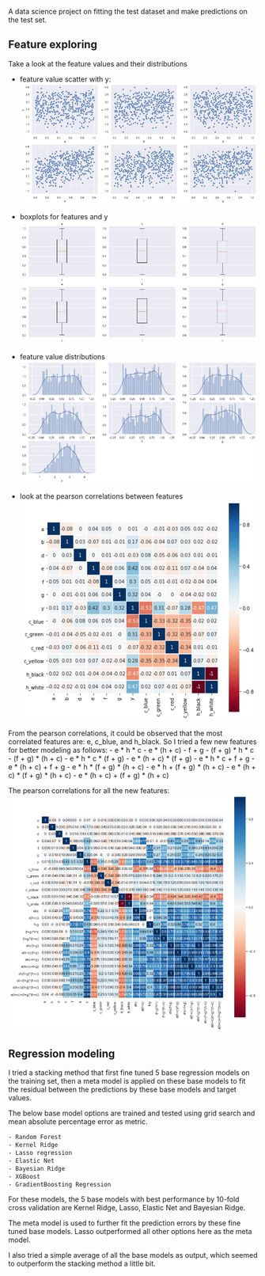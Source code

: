 A data science project on fitting the test dataset and make predictions on the test set.

## Feature exploring

Take a look at the feature values and their distributions

- feature value scatter with y:
![feature_with_y](https://github.com/telenovelachuan/adobe_model_training/blob/master/reports/figures/features_with_y.png)

- boxplots for features and y
![boxplots](https://github.com/telenovelachuan/adobe_model_training/blob/master/reports/figures/boxplots.png)

- feature value distributions
![feature_dist](https://github.com/telenovelachuan/adobe_model_training/blob/master/reports/figures/feature_distr.png)

- look at the pearson correlations between features
![pearson_corr_orig](https://github.com/telenovelachuan/adobe_model_training/blob/master/reports/figures/pearson_corr_original.png)

From the pearson correlations, it could be observed that the most correlated features are: e, c_blue, and h_black. So I tried a few new features for better modeling as follows:
	- e * h * c
	- e * (h + c)
	- f + g
	- (f + g) * h * c
	- (f + g) * (h + c)
	- e * h * c * (f + g)
	- e * (h + c) * (f + g)
	- e * h * c + f + g
	- e * (h + c) + f + g
	- e * h * (f + g) * (h + c)
	- e * h + (f + g) * (h + c)
	- e * (h + c) * (f + g) * (h + c)
	- e * (h + c) + (f + g) * (h + c)

The pearson correlations for all the new features:
![pearson_corr_new](https://github.com/telenovelachuan/adobe_model_training/blob/master/reports/figures/pearson_corr_new.png)

## Regression modeling

I tried a stacking method that first fine tuned 5 base regression models on the training set, then a meta model is applied on these base models to fit the residual between the predictions by these base models and target values.

The below base model options are trained and tested using grid search and mean absolute percentage error as metric.

	- Random Forest
	- Kernel Ridge
	- Lasso regression
	- Elastic Net
	- Bayesian Ridge
	- XGBoost
	- GradientBoosting Regression
	
For these models, the 5 base models with best performance by 10-fold cross validation are Kernel Ridge, Lasso, Elastic Net and Bayesian Ridge.

The meta model is used to further fit the prediction errors by these fine tuned base models. Lasso outperformed all other options here as the meta model. 

I also tried a simple average of all the base models as output, which seemed to outperform the stacking method a little bit.



 